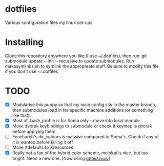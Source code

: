 dotfiles
========

Various configuration files my linux set-ups. 

Installing
==========

Clone this repository anywhere you like (I use ~/.dotfiles), then run:
git submodule update --init --recursive
to update submodules.
Run makesymlinks.sh to symlink the appropreate stuff. Be sure to modify this file if you don't use ~/.dotfiles

TODO
====

- [X] Modularise this puppy so that my main config sits in the master branch, then submodules load in for specific machine additions (or something like that).
- [X] Most of .bash_profile is for Soma only - move into local module
- [X] Move dvorak keybindings to submodule or check if keymap is dvorak before applying them
- [ ] Fenchurch's dir_colours is massive compared to Soma's. Check if any of it is wanted before killing it off
- [ ] Move Xdefaults to Xresources
- [X] Really not a fan of the hybrid color scheme, molokai is nice, but too bright. Need a new one. [Now using [αποκλίνων](https://github.com/Libbum/vim-apoklinon)]
